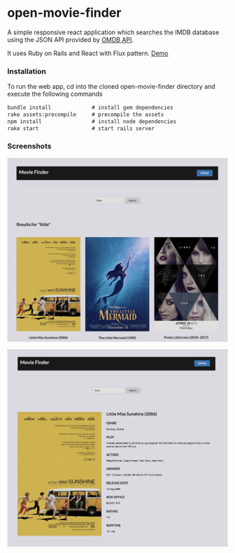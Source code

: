 # open-movie-finder

A simple responsive react application which searches the IMDB database using the JSON API provided by [OMDB API](www.omdbapi.com).

It uses Ruby on Rails and React with Flux pattern. [Demo](https://open-movie-finder.herokuapp.com/)

### Installation

To run the web app, cd into the cloned open\-movie\-finder directory and execute the following commands

	bundle install             # install gem dependencies
	rake assets:precompile     # precompile the assets
	npm install                # install node dependencies
	rake start                 # start rails server
	

### Screenshots

![movie_list](https://github.com/vijaysonani/open-movie-finder/blob/master/client/public/MovieList.jpg)

![movie_detail](https://github.com/vijaysonani/open-movie-finder/blob/master/client/public/MovieDetail.jpg)
